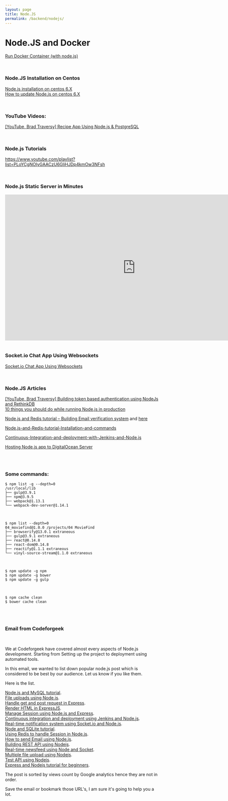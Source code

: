 ```yaml
---
layout: page
title: Node.JS
permalink: /backend/nodejs/
---
```


# Node.JS and Docker

<a href="/env/docker/run-container/">Run Docker Container (with node.js)</a>


<br/>

### Node.JS Installation on Centos

[Node.js installation on centos 6.X](/backend/nodejs/installation-on-centos-6/)  
[How to update Node.js on centos 6.X](/backend/nodejs/update-nodejs-on-centos-6/)


<br/>

### YouTube Videos:

<a href="https://www.youtube.com/playlist?list=PLillGF-RfqbaEmlPcX5e_ejaK7Y5MydkW">[YouTube, Brad Traversy] Recipe App Using Node.js & PostgreSQL</a>

<br/>

### Node.js Tutorials
https://www.youtube.com/playlist?list=PLoYCgNOIyGAACzU6GliHJDp4kmOw3NFsh


<br/>

### Node.js Static Server in Minutes

<div align="center">
    <iframe width="853" height="480" src="https://www.youtube.com/embed/Moy6QIpp7Zw" frameborder="0" allowfullscreen></iframe>
</div>


<br/>

### Socket.io Chat App Using Websockets

<a href="http://www.youtube.com/watch?v=tHbCkikFfDE" rel="nofollow">Socket.io Chat App Using Websockets</a>





<br/>

### Node.JS Articles

<a href="https://codeforgeek.com/2016/08/token-based-authentication-using-nodejs-rethinkdb/" rel="nofollow">[YouTube, Brad Traversy] Building token based authentication using NodeJs and RethinkDB</a>  
<a href="https://codeforgeek.com/2016/09/10-things-running-node-js-production/" rel="nofollow">10 things you should do while running Node.js in production</a>  

<a href="https://codeforgeek.com/2016/06/node-js-redis-tutorial-building-email-verification-system/" rel="nofollow">Node.js and Redis tutorial – Building Email verification system</a> and <a href="https://codeforgeek.com/2016/06/nodejs-mandrill-integration/" rel="nofollow">here</a>  


<a href="https://codeforgeek.com/2016/06/node-js-redis-tutorial-installation-commands/" rel="nofollow">Node.js-and-Redis-tutorial-Installation-and-commands</a>  

<a href="https://codeforgeek.com/2016/04/continuous-integration-deployment-jenkins-node-js/" rel="nofollow">Continuous-Integration-and-deployment-with-Jenkins-and-Node.js</a>  

<a href="https://codeforgeek.com/2016/03/hosting-node-js-app-to-digitalocean-server/" rel="nofollow">Hosting Node.js app to DigitalOcean Server</a>  



<br/>
<br/>

### Some commands:


    $ npm list -g --depth=0
    /usr/local/lib
    ├── gulp@3.9.1
    ├── npm@3.9.5
    ├── webpack@1.13.1
    └── webpack-dev-server@1.14.1


<br/>

    $ npm list --depth=0
    04_moviefind@1.0.0 /projects/04 MovieFind
    ├── browserify@13.0.1 extraneous
    ├── gulp@3.9.1 extraneous
    ├── react@0.14.8
    ├── react-dom@0.14.8
    ├── reactify@1.1.1 extraneous
    └── vinyl-source-stream@1.1.0 extraneous



<br/>

    $ npm update -g npm
    $ npm update -g bower
    $ npm update -g gulp

<br/>

    $ npm cache clean
    $ bower cache clean


<br/>
<br/>

### Email from Codeforgeek

<br/>

We at Codeforgeek have covered almost every aspects of Node.js development. Starting from Setting up the project to deployment using automated tools.

In this email, we wanted to list down popular node.js post which is considered to be best by our audience. Let us know if you like them.

Here is the list.

<a href="https://codeforgeek.com/2015/01/nodejs-mysql-tutorial/" rel="nofollow">Node.js and MySQL tutorial</a>.  
<a href="https://codeforgeek.com/2014/11/file-uploads-using-node-js/" rel="nofollow">File uploads using Node.js</a>.  
<a href="https://codeforgeek.com/2014/09/handle-get-post-request-express-4/" rel="nofollow">Handle get and post request in Express</a>.  
<a href="https://codeforgeek.com/2015/01/render-html-file-expressjs/" rel="nofollow">Render HTML in ExpressJS</a>.  
<a href="https://codeforgeek.com/2014/09/manage-session-using-node-js-express-4/" rel="nofollow">Manage Session using Node.js and Express</a>.  
<a href="https://codeforgeek.com/2016/04/continuous-integration-deployment-jenkins-node-js/" rel="nofollow">Continuous integration and deployment using Jenkins and Node.js</a>.  
<a href="https://codeforgeek.com/2015/09/real-time-notification-system-using-socket-io/" rel="nofollow">Real-time notification system using Socket.io and Node.js</a>.  
<a href="https://codeforgeek.com/2014/07/node-sqlite-tutorial/" rel="nofollow">Node and SQLite tutorial</a>.  
<a href="https://codeforgeek.com/2015/07/using-redis-to-handle-session-in-node-js/" rel="nofollow">Using Redis to handle Session in Node.js</a>.  
<a href="https://codeforgeek.com/2014/07/send-e-mail-node-js/" rel="nofollow">How to send Email using Node.js</a>.  
<a href="https://codeforgeek.com/2015/03/restful-api-node-and-express-4/" rel="nofollow">Building REST API using Nodejs</a>.  
<a href="https://codeforgeek.com/2015/03/real-time-app-socket-io/" rel="nofollow">Real-time newsfeed using Node and Socket</a>.  
<a href="https://codeforgeek.com/2016/01/multiple-file-upload-node-js/" rel="nofollow">Multiple file upload using Nodejs</a>.  
<a href="https://codeforgeek.com/2015/07/unit-testing-nodejs-application-using-mocha/" rel="nofollow">Test API using Nodejs</a>.  
<a href="https://codeforgeek.com/2014/06/express-nodejs-tutorial/" rel="nofollow">Express and Nodejs tutorial for beginners</a>.  

The post is sorted by views count by Google analytics hence they are not in order.

Save the email or bookmark those URL's, I am sure it's going to help you a lot.
